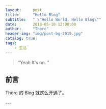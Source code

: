```yaml
---
layout:     post
title:      "Hello Blog"
subtitle:   " \"Hello World, Hello Blog\""
date:       2018-05-10 12:00:00
author:     "Thorc"
header-img: "img/post-bg-2015.jpg"
catalog: true
tags:
    - 生活
---
```


> “Yeah It's on. ”


## 前言

Thorc 的 Blog 就这么开通了。


<p id = "build"></p>
---